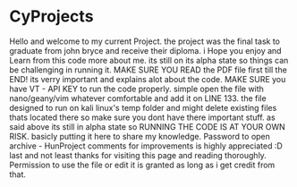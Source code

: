 # CyProjects
Hello and welcome to my current Project.
the project was the final task to graduate from john bryce and receive their diploma.
i Hope you enjoy and Learn from this code more about me.
its still on its alpha state so things can be challenging in running it.
MAKE SURE YOU READ the PDF file first till the END! its verry important and explains alot about the code.
MAKE SURE you have VT - API KEY to run the code properly. simple open the file with nano/geany/vim whatever comfortable and add it on LINE 133.
the file designed to run on kali linux's temp folder and might delete existing files thats located there so make sure you dont have there important stuff.
as said above its still in alpha state so RUNNING THE CODE IS AT YOUR OWN RISK. basicly putting it here to share my knowledge.
Password to open archive - HunProject
comments for improvements is highly appreciated :D
last and not least thanks for visiting this page and reading thoroughly.
Permission to use the file or edit it is granted as long as i get credit from that.
